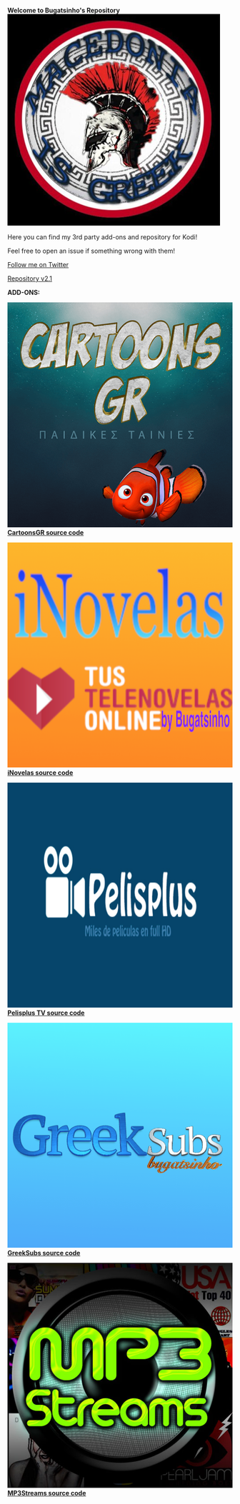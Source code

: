 **Welcome to Bugatsinho's Repository**
![](images/bug.png)

Here you can find my 3rd party add-ons and repository for Kodi!

Feel free to open an issue if something wrong with them!

[Follow me on Twitter](https://twitter.com/bugatsinho)

[Repository v2.1](https://github.com/bugatsinho/bugatsinho.github.io/blob/master/repository.bugatsinho-2.1.zip?raw=true)


**ADD-ONS:**


![](images/cgr.png)       
[**CartoonsGR source code**](https://github.com/bugatsinho/bugatsinho.github.io/tree/master/plugin.video.cartoonsgr) 

![](images/nov.png)     
[**iNovelas source code**](https://github.com/bugatsinho/bugatsinho.github.io/tree/master/plugin.video.iNovelas)

![](images/pel.png)  
[**Pelisplus TV source code**](https://github.com/bugatsinho/bugatsinho.github.io/tree/master/plugin.video.pelisplus)

![](images/sub.png)     
[**GreekSubs source code**](https://github.com/bugatsinho/bugatsinho.github.io/tree/master/service.subtitles.greeksubs)

![](images/mp3.png)     
[**MP3Streams source code**](https://github.com/bugatsinho/bugatsinho.github.io/tree/master/plugin.audio.mp3streams)